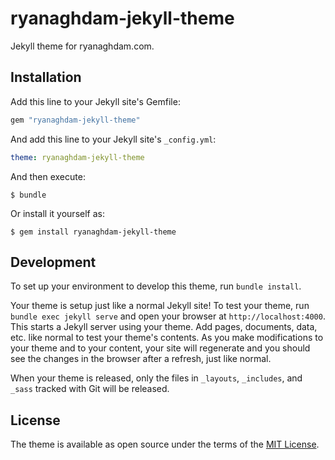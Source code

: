 # ryanaghdam-jekyll-theme

Jekyll theme for ryanaghdam.com.

## Installation

Add this line to your Jekyll site's Gemfile:

```ruby
gem "ryanaghdam-jekyll-theme"
```

And add this line to your Jekyll site's `_config.yml`:

```yaml
theme: ryanaghdam-jekyll-theme
```

And then execute:

    $ bundle

Or install it yourself as:

    $ gem install ryanaghdam-jekyll-theme

## Development

To set up your environment to develop this theme, run `bundle install`.

Your theme is setup just like a normal Jekyll site! To test your theme, run `bundle exec jekyll serve` and open your browser at `http://localhost:4000`. This starts a Jekyll server using your theme. Add pages, documents, data, etc. like normal to test your theme's contents. As you make modifications to your theme and to your content, your site will regenerate and you should see the changes in the browser after a refresh, just like normal.

When your theme is released, only the files in `_layouts`, `_includes`, and `_sass` tracked with Git will be released.

## License

The theme is available as open source under the terms of the [MIT License](http://opensource.org/licenses/MIT).

